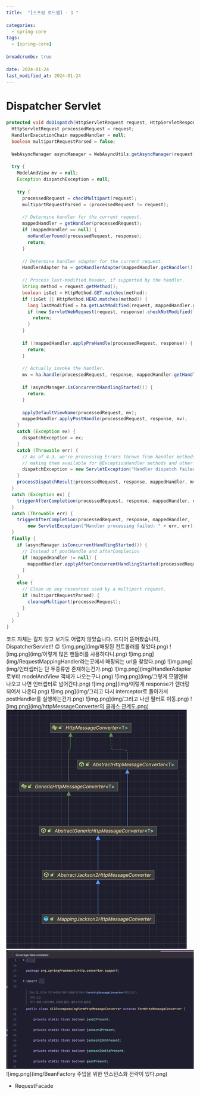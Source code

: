 ```yaml
---
title:  "[스프링 로드맵] - 1 "

categories:
  - spring-core
tags:
  - [spring-core]

breadcrumbs: true

date: 2024-01-24
last_modified_at: 2024-01-24
---
```


# Dispatcher Servlet

```java
protected void doDispatch(HttpServletRequest request, HttpServletResponse response) throws Exception {
  HttpServletRequest processedRequest = request;
  HandlerExecutionChain mappedHandler = null;
  boolean multipartRequestParsed = false;

  WebAsyncManager asyncManager = WebAsyncUtils.getAsyncManager(request);

  try {
    ModelAndView mv = null;
    Exception dispatchException = null;

    try {
      processedRequest = checkMultipart(request);
      multipartRequestParsed = (processedRequest != request);

      // Determine handler for the current request.
      mappedHandler = getHandler(processedRequest);
      if (mappedHandler == null) {
        noHandlerFound(processedRequest, response);
        return;
      }

      // Determine handler adapter for the current request.
      HandlerAdapter ha = getHandlerAdapter(mappedHandler.getHandler());

      // Process last-modified header, if supported by the handler.
      String method = request.getMethod();
      boolean isGet = HttpMethod.GET.matches(method);
      if (isGet || HttpMethod.HEAD.matches(method)) {
        long lastModified = ha.getLastModified(request, mappedHandler.getHandler());
        if (new ServletWebRequest(request, response).checkNotModified(lastModified) && isGet) {
          return;
        }
      }

      if (!mappedHandler.applyPreHandle(processedRequest, response)) {
        return;
      }

      // Actually invoke the handler.
      mv = ha.handle(processedRequest, response, mappedHandler.getHandler());

      if (asyncManager.isConcurrentHandlingStarted()) {
        return;
      }

      applyDefaultViewName(processedRequest, mv);
      mappedHandler.applyPostHandle(processedRequest, response, mv);
    }
    catch (Exception ex) {
      dispatchException = ex;
    }
    catch (Throwable err) {
      // As of 4.3, we're processing Errors thrown from handler methods as well,
      // making them available for @ExceptionHandler methods and other scenarios.
      dispatchException = new ServletException("Handler dispatch failed: " + err, err);
    }
    processDispatchResult(processedRequest, response, mappedHandler, mv, dispatchException);
  }
  catch (Exception ex) {
    triggerAfterCompletion(processedRequest, response, mappedHandler, ex);
  }
  catch (Throwable err) {
    triggerAfterCompletion(processedRequest, response, mappedHandler,
        new ServletException("Handler processing failed: " + err, err));
  }
  finally {
    if (asyncManager.isConcurrentHandlingStarted()) {
      // Instead of postHandle and afterCompletion
      if (mappedHandler != null) {
        mappedHandler.applyAfterConcurrentHandlingStarted(processedRequest, response);
      }
    }
    else {
      // Clean up any resources used by a multipart request.
      if (multipartRequestParsed) {
        cleanupMultipart(processedRequest);
      }
    }
  }
}
```
코드 자체는 길지 않고 보기도 어렵지 않았습니다.
드디어 뜯어봤습니다, DispatcherServlet!! 😊
![img.png](img/매핑된 컨트롤러를 찾았다.png)
![img.png](img/이렇게 많은 핸들러를 사용하다니.png)
![img.png](img/RequestMappingHandler라는곳에서 매핑되는 url을 찾았다.png)
![img.png](img/인터셉터는 단 두종류만 존재하는건가.png)
![img.png](img/HandlerAdapter로부터 modelAndView 객체가 나오는구나.png)
![img.png](img/그렇게 모델앤뷰 나오고 나면 인터셉터로 넘어간다.png)
![img.png](img/이렇게 response가 렌더링 되어서 나온다.png)
![img.png](img/그리고 다시 interceptor로 돌아가서 postHandler를 실행하는건가.png)
![img.png](img/그러고 나선 필터로 이동.png)
![img.png](img/httpMessageConverter의 클래스 관계도.png)
![img.png](img/jackson2httpMessageConverter.png)
![img.png](img/AllEncompassingFormHttpMessageConverter라는게%20있다.png)
![img.png](img/BeanFactory 주입을 위한 인스턴스화 전략이 있다.png)
- RequestFacade